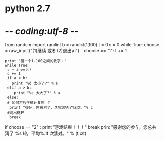 # python 2.7
# -*- coding:utf-8 -*-
from random import randint 
b = randint(1,100)
t = 0
c = 0
while True:
   choose = raw_input("(1)继续 或者 (2)退出\n")
   if choose == "1":
    t += 1
	
    print "猜一个1-100之间的数字："
    while True:	
     a = input()
     c += 1
     if a < b:
       print "%d 太小了?" % a
     elif a > b:
        print "%s 太大了?" % a
     else:      	 
	 # 如何将程序统计复原 ？
      print "很好，你猜对了，这局您猜了%s次。"% c
	 #跳出循环
      break 
   if choose == "2" :
	 print "游戏结束！！！"
	 break 
print "感谢您的参与，您总共猜了 %s 轮，平均%.1f 次猜对。" % (t,c/t)
